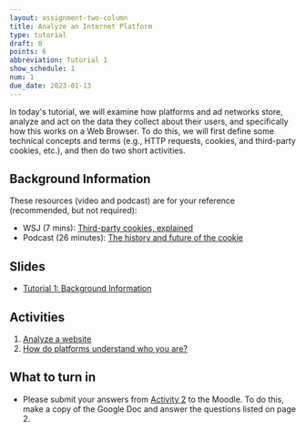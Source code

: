 ```yaml
---
layout: assignment-two-column
title: Analyze an Internet Platform
type: tutorial
draft: 0
points: 6
abbreviation: Tutorial 1
show_schedule: 1
num: 1
due_date: 2023-01-13
---
```


In today's tutorial, we will examine how platforms and ad networks store, analyze and act on the data they collect about their users, and specifically how this works on a Web Browser. To do this, we will first define some technical concepts and terms (e.g., HTTP requests, cookies, and third-party cookies, etc.), and then do two short activities.

## Background Information
These resources (video and podcast) are for your reference (recommended, but not required):
* WSJ (7 mins): [Third-party cookies, explained](https://www.wsj.com/video/how-advertisers-use-internet-cookies-to-track-you/92E525EB-9E4A-4399-817D-8C4E6EF68F93.html)
* Podcast (26 minutes): [The history and future of the cookie](https://www.npr.org/2022/11/18/1137657496/third-party-cookie-data-tracking-internet-user-privacy)

## Slides
* <a href="https://docs.google.com/presentation/d/1O-uvoS2x4Qt5aG7_g7FJ9AtUH-gK0ZRGlmh4SD3TYaE/edit#slide=id.p" target="_blank">Tutorial 1: Background Information</a>

## Activities 
1. [Analyze a website](https://docs.google.com/document/d/1l-Qni8hDy0Msze8vUu5w6lHZeqAoQSoPdxtVf-T_oFM/edit?usp=sharing)
2. [How do platforms understand who you are?](https://docs.google.com/document/d/1r8ncteo8U3nw0wGNXqgTqnwIrBG_HFdi0ux9oNYbGok/edit#)

## What to turn in
* Please submit your answers from [Activity 2](https://docs.google.com/document/d/1r8ncteo8U3nw0wGNXqgTqnwIrBG_HFdi0ux9oNYbGok/edit#) to the Moodle. To do this, make a copy of the Google Doc and answer the questions listed on page 2.